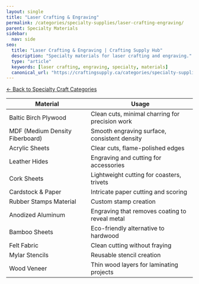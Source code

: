 ```yaml
---
layout: single
title: "Laser Crafting & Engraving"
permalink: /categories/specialty-supplies/laser-crafting-engraving/
parent: Specialty Materials
sidebar:
  nav: side
seo:
  title: "Laser Crafting & Engraving | Crafting Supply Hub"
  description: "Specialty materials for laser crafting and engraving."
  type: "article"
  keywords: [laser crafting, engraving, specialty, materials]
  canonical_url: "https://craftingsupply.ca/categories/specialty-supplies/laser-crafting-engraving/"
---
```

[← Back to Specialty Craft Categories](/categories/specialty-supplies/)

| Material | Usage |
|----------|-------|
| Baltic Birch Plywood | Clean cuts, minimal charring for precision work |
| MDF (Medium Density Fiberboard) | Smooth engraving surface, consistent density |
| Acrylic Sheets | Clear cuts, flame-polished edges |
| Leather Hides | Engraving and cutting for accessories |
| Cork Sheets | Lightweight cutting for coasters, trivets |
| Cardstock & Paper | Intricate paper cutting and scoring |
| Rubber Stamps Material | Custom stamp creation |
| Anodized Aluminum | Engraving that removes coating to reveal metal |
| Bamboo Sheets | Eco-friendly alternative to hardwood |
| Felt Fabric | Clean cutting without fraying |
| Mylar Stencils | Reusable stencil creation |
| Wood Veneer | Thin wood layers for laminating projects |
